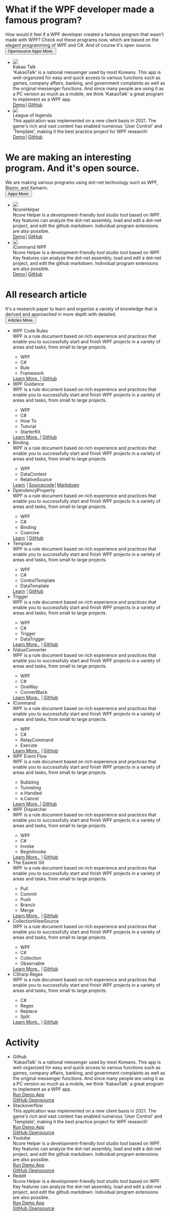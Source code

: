 
<h1>What if the WPF developer made a famous program?</h1>
<div class="desc">
    <div class="head-text">How would it feel if a WPF developer created a famous program that wasn't made with WPF? Check out these programs now, which are based on the elegant programming of WPF and C#. And of course it's open source.</div>
    <button class="btn-menu">Opensource Apps More.</button>
</div>
<ul class="applist">
    <li>
        <img class="thumb" src="https://github.com/ncoresoftsource/docs/blob/main/ncoresoft/src/images/kakaotalk.png?raw=true">
        <div class="name">Kakao Talk</div>
        <div class="info">'KakaoTalk' is a national messenger used by most Koreans. This app is well-organized for easy and quick access to various functions such as games, company affairs, banking, and government complaints as well as the original messenger functions. And since many people are using it as a PC version as much as a mobile, we think 'KakaoTalk' a great program to implement as a WPF app.</div>
        <a href="https://github.com">Demo</a><span class="sep">│</span><a href="https://github.com">GitHub</a>
    </li>
    <li>
        <img class="thumb" src="https://github.com/ncoresoftsource/docs/blob/main/ncoresoft/src/images/leagueoflegends.png?raw=true">
        <div class="name">League of legends</div>
        <div class="info">This application was implemented on a new client basis in 2021. The game's rich and vast content has enabled numerous 'User Control' and 'Template', making it the best practice project for WPF research!</div>
        <a href="https://github.com">Demo</a><span class="sep">│</span><a href="https://github.com">GitHub</a>
    </li>
</ul>
<h1>We are making an interesting program. And it's open source.</h1>
<div class="desc">
    <div class="head-text">We are making various programs using dot-net technology such as WPF, Blazor, and Xamarin.</div>
    <button class="btn-menu">Apps More.</button>
</div>
<ul class="applist">
    <li>
        <img class="thumb" src="https://github.com/ncoresoftsource/docs/blob/main/ncoresoft/src/images/ncorehelper.png?raw=true">
        <div class="name">NcoreHelper</div>
        <div class="info">Ncore Helper is a development-friendly tool studio tool based on WPF. Key features can analyze the dot-net assembly, load and edit a dot-net project, and edit the github markdown. Individual program extensions are also possible.</div>
        <a href="https://github.com">Demo</a><span class="sep">│</span><a href="https://github.com">GitHub</a>
    </li>
    <li>
        <img class="thumb" src="https://github.com/ncoresoftsource/docs/blob/main/ncoresoft/src/images/icommander.png?raw=true">
        <div class="name">iCommand WPF</div>
        <div class="info">Ncore Helper is a development-friendly tool studio tool based on WPF. Key features can analyze the dot-net assembly, load and edit a dot-net project, and edit the github markdown. Individual program extensions are also possible.</div>
        <a href="https://github.com">Demo</a><span class="sep">│</span><a href="https://github.com">GitHub</a>
    </li>
</ul>
<h1>All research article</h1>
<div class="desc">
    <div class="head-text">It's a research paper to learn and organize a variety of knowledge that is derived and approached in more depth with detailed.</div>
    <button class="btn-menu">Articles More.</button>
</div>
<ul class="articlelist">
    <li>
        <div class="name">WPF Code Rules</div>
        <div class="left">
            <div class="info">
                WPF is a rule document based on rich experience and practices that enable you to successfully start and finish WPF projects in a variety of areas and tasks, from small to large projects.                
            <ul class="tags">
                <li>WPF</li>
                <li>C#</li>
                <li>Rule</li>
                <li>Framework</li>
            </ul>      
            </div>              
            <div class="link">
                <a href="https://github.com">Learn More..</a><span class="sep">│</span><a href="https://github.com/ncoresoftsource/wpfcoderules">GitHub</a>
            </div>
        </div>
    </li>
    <li>
        <div class="name">WPF Guidance</div>
        <div class="left">
            <div class="info">
                WPF is a rule document based on rich experience and practices that enable you to successfully start and finish WPF projects in a variety of areas and tasks, from small to large projects.                
            <ul class="tags">
                <li>WPF</li>
                <li>C#</li>
                <li>How To</li>
                <li>Tutorial</li>
                <li>StarterKit</li>
            </ul>      
            </div>              
            <div class="link">
                <a href="https://github.com">Learn More..</a><span class="sep">│</span><a href="https://github.com/ncoresoftsource/wpfguidance">GitHub</a>
            </div>
        </div>
    </li>
    <li>
        <div class="name">Binding</div>
        <div class="left">
            <div class="info">
                WPF is a rule document based on rich experience and practices that enable you to successfully start and finish WPF projects in a variety of areas and tasks, from small to large projects.                
            <ul class="tags">
                <li>WPF</li>
                <li>DataContext</li>
                <li>RelativeSource</li>
            </ul>      
            </div>              
            <div class="link">
                <a href="https://github.com">Learn</a>
                <span class="sep">│</span><a href="https://github.com/ncoresoftsource/wpfxamlbinding">Sourcecode</a><span class="sep">│</span><a href="https://github.com/ncoresoftsource/wpfxamlbinding">Markdown</a>
            </div>
        </div>
    </li>
    <li>
        <div class="name">DpendencyProperty</div>
        <div class="left">
            <div class="info">
                WPF is a rule document based on rich experience and practices that enable you to successfully start and finish WPF projects in a variety of areas and tasks, from small to large projects.                
            <ul class="tags">
                <li>WPF</li>
                <li>C#</li>
                <li>Binding</li>
                <li>Coercive</li>
            </ul>      
            </div>              
            <div class="link">
                <a href="https://github.com">Learn</a>
                <span class="sep">│</span><a href="https://github.com/ncoresoftsource/dependencyproperty">GitHub</a>
            </div>
        </div>
    </li>
    <li>
        <div class="name">Template</div>
        <div class="left">
            <div class="info">
                WPF is a rule document based on rich experience and practices that enable you to successfully start and finish WPF projects in a variety of areas and tasks, from small to large projects.                
            <ul class="tags">
                <li>WPF</li>
                <li>C#</li>
                <li>ControlTemplate</li>
                <li>DataTemplate</li>
            </ul>      
            </div>              
            <div class="link">
                <a href="https://github.com">Learn</a>
                <span class="sep">│</span><a href="https://github.com/ncoresoftsource/template">GitHub</a>
            </div>
        </div>
    </li>
    <li>
        <div class="name">Trigger</div>
        <div class="left">
            <div class="info">
                WPF is a rule document based on rich experience and practices that enable you to successfully start and finish WPF projects in a variety of areas and tasks, from small to large projects.                
            <ul class="tags">
                <li>WPF</li>
                <li>C#</li>
                <li>Trigger</li>
                <li>DataTrigger</li>
            </ul>      
            </div>              
            <div class="link">
                <a href="https://github.com">Learn More..</a>
                <span class="sep">│</span><a href="https://github.com/ncoresoftsource/trigger">GitHub</a>
            </div>
        </div>
    </li>
    <li>
        <div class="name">IValueConverter</div>
        <div class="left">
            <div class="info">
                WPF is a rule document based on rich experience and practices that enable you to successfully start and finish WPF projects in a variety of areas and tasks, from small to large projects.                
            <ul class="tags">
                <li>WPF</li>
                <li>C#</li>
                <li>OneWay</li>
                <li>ConvertBack</li>
            </ul>      
            </div>              
            <div class="link">
                <a href="https://github.com">Learn More..</a>
                <span class="sep">│</span><a href="https://github.com/ncoresoftsource/ivalueconverter">GitHub</a>
            </div>
        </div>
    </li>
    <li>
        <div class="name">ICommand</div>
        <div class="left">
            <div class="info">
                WPF is a rule document based on rich experience and practices that enable you to successfully start and finish WPF projects in a variety of areas and tasks, from small to large projects.                
            <ul class="tags">
                <li>WPF</li>
                <li>C#</li>
                <li>RelayCommand</li>
                <li>Execute</li>
            </ul>      
            </div>              
            <div class="link">
                <a href="https://github.com">Learn More..</a>
                <span class="sep">│</span><a href="https://github.com/ncoresoftsource/icommand">GitHub</a>
            </div>
        </div>
    </li>
    <li>
        <div class="name">WPF Event Flow</div>
        <div class="left">
            <div class="info">
                WPF is a rule document based on rich experience and practices that enable you to successfully start and finish WPF projects in a variety of areas and tasks, from small to large projects.                
            <ul class="tags">
                <li>Bubbling</li>
                <li>Tunneling</li>
                <li>e.Handled</li>
                <li>e.Cancel</li>
            </ul>      
            </div>              
            <div class="link">
                <a href="https://github.com">Learn More..</a><span class="sep">│</span><a href="https://github.com/ncoresoftsource/eventflow">GitHub</a>
            </div>
        </div>
    </li>
    <li>
        <div class="name">WPF Dispatcher</div>
        <div class="left">
            <div class="info">
                WPF is a rule document based on rich experience and practices that enable you to successfully start and finish WPF projects in a variety of areas and tasks, from small to large projects.                
            <ul class="tags">
                <li>WPF</li>
                <li>C#</li>
                <li>Invoke</li>
                <li>BeginInvoke</li>
            </ul>      
            </div>              
            <div class="link">
                <a href="https://github.com">Learn More..</a>
                <span class="sep">│</span><a href="https://github.com/ncoresoftsource/dispatcher">GitHub</a>
            </div>
        </div>
    </li>
    <li>
        <div class="name">The Easiest Git</div>
        <div class="left">
            <div class="info">
                WPF is a rule document based on rich experience and practices that enable you to successfully start and finish WPF projects in a variety of areas and tasks, from small to large projects.                
            <ul class="tags">
                <li>Pull</li>
                <li>Commit</li>
                <li>Push</li>
                <li>Branch</li>
                <li>Merge</li>
            </ul>      
            </div>              
            <div class="link">
                <a href="https://github.com">Learn More..</a>
                <span class="sep">│</span><a href="https://github.com/ncoresoftsource/theeasiestgit">GitHub</a>
            </div>
        </div>
    </li>
    <li>
        <div class="name">CollectionViewSource</div>
        <div class="left">
            <div class="info">
                WPF is a rule document based on rich experience and practices that enable you to successfully start and finish WPF projects in a variety of areas and tasks, from small to large projects.                
            <ul class="tags">
                <li>WPF</li>
                <li>C#</li>
                <li>Collection</li>
                <li>Observable</li>
            </ul>      
            </div>              
            <div class="link">
                <a href="https://github.com">Learn More..</a>
                <span class="sep">│</span><a href="https://github.com/ncoresoftsource/collectionviewsource">GitHub</a>
            </div>
        </div>
    </li>
    <li>
        <div class="name">CSharp Regex</div>
        <div class="left">
            <div class="info">
                WPF is a rule document based on rich experience and practices that enable you to successfully start and finish WPF projects in a variety of areas and tasks, from small to large projects.                
            <ul class="tags">
                <li>C#</li>
                <li>Regex</li>
                <li>Replace</li>
                <li>Split</li>
            </ul>      
            </div>              
            <div class="link">
                <a href="https://github.com">Learn More..</a>
                <span class="sep">│</span><a href="https://github.com/ncoresoftsource/csharpregex">GitHub</a>
            </div>
        </div>
    </li>
</ul>

<h1>Activity</h1>
<ul class="activitylist">
    <li>
        <div class="name">Github</div>
        <div class="info">'KakaoTalk' is a national messenger used by most Koreans. This app is well-organized for easy and quick access to various functions such as games, company affairs, banking, and government complaints as well as the original messenger functions. And since many people are using it as a PC version as much as a mobile, we think 'KakaoTalk' a great program to implement as a WPF app.</div>
        <a href="https://github.com">Run Demo App</a></br>
        <a href="https://github.com">GitHub Opensource</a>
    </li>
    <li>
        <div class="name">Stackoverflow</div>
        <div class="info">This application was implemented on a new client basis in 2021. The game's rich and vast content has enabled numerous 'User Control' and 'Template', making it the best practice project for WPF research!</div>
        <a href="https://github.com">Run Demo App</a></br>
        <a href="https://github.com">GitHub Opensource</a>
    </li>
    <li>
        <div class="name">Youtube</div>
        <div class="info">Ncore Helper is a development-friendly tool studio tool based on WPF. Key features can analyze the dot-net assembly, load and edit a dot-net project, and edit the github markdown. Individual program extensions are also possible.</div>
        <a href="https://github.com">Run Demo App</a></br>
        <a href="https://github.com">GitHub Opensource</a>
    </li>
    <li>
        <div class="name">Reddit</div>
        <div class="info">Ncore Helper is a development-friendly tool studio tool based on WPF. Key features can analyze the dot-net assembly, load and edit a dot-net project, and edit the github markdown. Individual program extensions are also possible.</div>
        <a href="https://github.com">Run Demo App</a></br>
        <a href="https://github.com">GitHub Opensource</a>
    </li>
</ul>

